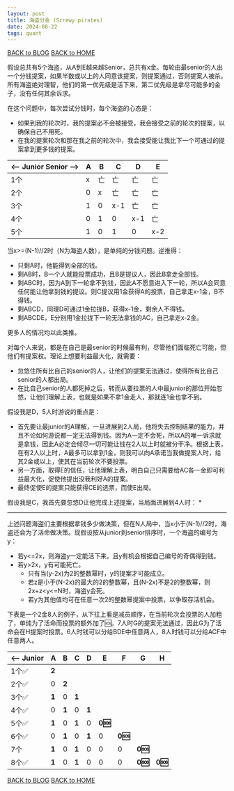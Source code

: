 ```yaml
---
layout: post
title: 海盗分金 (Screwy pirates)
date: 2024-08-22
tags: quant
---
```


[BACK to BLOG](../another-page.html) [BACK to HOME](../)

假设总共有5个海盗，从A到E越来越Senior，总共有x金。每轮由最senior的人出一个分钱提案，如果半数或以上的人同意该提案，则提案通过，否则提案人被杀。所有海盗绝对理智，他们的第一优先级是活下来，第二优先级是拿尽可能多的金子，没有任何其余诉求。


在这个问题中，每次尝试分钱时，每个海盗的心态是：
* 如果到我的轮次时，我的提案必不会被接受，我会接受之前的轮次的提案，以确保自己不用死。
* 在我的提案轮次和那在我之前的轮次中，我会接受能让我比下一个可通过的提案拿到更多钱的提案。

| <-- Junior Senior -->  | A | B  | C   | D   | E   |
|------------------------|---|----|-----|-----|-----|
| 1个                    | x | 亡 | 亡  | 亡  | 亡  |
| 2个                    | 0 | x  | 亡  | 亡  | 亡  |
| 3个                    | 1 | 0  | x-1 | 亡  | 亡  |
| 4个                    | 0 | 1  | 0   | x-1 | 亡  |
| 5个                    | 1 | 0  | 1   | 0   | x-2 |

当x>=(N-1)//2时（N为海盗人数），是单纯的分钱问题。逆推得：
* 只剩A时，他能得到全部的钱。
* 剩AB时，B一个人就能投票成功，且B是提议人，因此B拿走全部钱。
* 剩ABC时，因为A到下一轮拿不到钱，因此A不愿意进入下一轮，所以A会同意任何能让他拿到钱的提议。则C提议用1金获得A的投票，自己拿走x-1金，B不得钱。
* 剩ABCD，同理D可通过1金拉拢B，获得x-1金，剩余人不得钱。
* 剩ABCDE，E分别用1金拉拢下一轮无法拿钱的AC，自己拿走x-2金。

更多人的情况均以此类推。

对每个人来说，都是在自己是最senior的时候最有利，尽管他们面临死亡可能，但他们有提案权。理论上想要利益最大化，就需要：
* 忽悠住所有比自己的senior的人，让他们的提案无法通过，使得所有比自己senior的人都出局。
* 在比自己senior的人都死掉之后，转而从要拉票的人中最junior的那位开始忽悠，让他们理解上表，也就是如果不拿1金走人，那就连1金也拿不到。

假设我是D，5人时游说的重点是：
* 首先要让最junior的A理解，一旦进展到2人局，他将失去控制结果的能力，并且不论如何游说都一定无法得到钱。因为A一定不会死，所以A的唯一诉求就是拿钱，因此A必定会倾尽一切可能让钱在2人以上时就被分干净。根据上表，在有2人以上时，A最多可以拿到1金，则我可以向A承诺当我做提案人时，给其2金或以上，使其在当前轮次不要投票。
* 另一方面，取得E的信任，让他理解上表，明白自己只需要给AC各一金即可利益最大化，促使他提出没我利好A的提案。
* 最终促使E的提案只能获得CE的选票，而使E出局。

假设我是C，我首先要忽悠D让他完成上述提案，当局面进展到4人时：
* 

- - - 

上述问题海盗们主要根据拿钱多少做决策，但在N人局中，当x小于(N-1)//2时，海盗还会为了活命做决策。现假设按从junior到senior排序时，一个海盗的编号为y：
* 若y<=2x，则海盗y一定能活下来，且y有机会根据自己编号的奇偶得到钱。
* 若y>2x，y有可能死亡。
   * 只有当(y-2x)为2的整数幂时，y的提案才可能成立。
   * 若z是小于(N-2x)的最大的2的整数幂，且(N-2x)不是2的整数幂，则2x+z<y<=N时，海盗y会死。
   * 若y为其他值均可在任意一次2的整数幂提案中投票，以争取存活机会。

下表是一个2金8人的例子，从下往上看是减员顺序，在当前轮次会投票的人加粗了，单纯为了活命而投票的额外加了🆘。7人时G的提案无法通过，因此G为了活命会在H提案时投票。6人时钱可以分给BDE中任意两人，8人时钱可以分给ACF中任意两人。

| <-- Junior | A     | B     | C     | D     | E       | F       | G       | H       |
|------------|-------|-------|-------|-------|---------|---------|---------|---------|
| 1个✅       | **2** |       |       |       |         |         |         |         |
| 2个✅       | 0     | **2** |       |       |         |         |         |         |
| 3个✅       | **1** | 0     | **1** |       |         |         |         |         |
| 4个✅       | 0     | **1** | 0     | **1** |         |         |         |         |
| 5个✅       | **1** | 0     | **1** | 0     | **0🆘** |         |         |         |
| 6个✅       | 0     | **1** | 0     | **1** | 0       | **0🆘** |         |         |
| 7个         | **1** | 0     | **1** | 0     | 0       | 0       | **0🆘** |         |
| 8个✅       | **1** | 0     | **1** | 0     | 0       | 0       | **0🆘** | **0🆘** |

[BACK to BLOG](../another-page.html) [BACK to HOME](../)